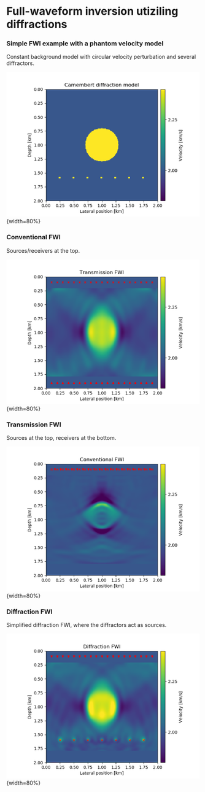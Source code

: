 # Full-waveform inversion utiziling diffractions

### Simple FWI example with a phantom velocity model

Constant background model with circular velocity perturbation and several diffractors.

![](results/camembert1.png){width=80%} 

### Conventional FWI

Sources/receivers at the top.

![](results/camembert2.png){width=80%} 

### Transmission FWI

Sources at the top, receivers at the bottom.

![](results/camembert4.png){width=80%} 


### Diffraction FWI

Simplified diffraction FWI, where the diffractors act as sources.

![](results/camembert3.png){width=80%} 

